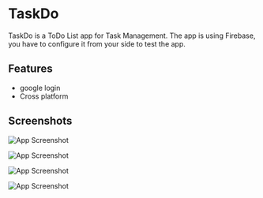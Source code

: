 
# TaskDo

TaskDo is a ToDo List app for Task Management.
The app is using Firebase, you have to configure it from your side to test the app.





## Features

- google login
- Cross platform



  
## Screenshots

![App Screenshot](https://github.com/prashantsachan98/todo-with-firebase/blob/master/screenshot/Screenshot_20210805-114420390.jpg)


![App Screenshot](https://github.com/prashantsachan98/todo-with-firebase/blob/master/screenshot/Screenshot_20210805-114129746.jpg)


![App Screenshot](https://github.com/prashantsachan98/todo-with-firebase/blob/master/screenshot/Screenshot_20210805-114232102.jpg)


![App Screenshot](https://github.com/prashantsachan98/todo-with-firebase/blob/master/screenshot/Screenshot_20210805-114251432.jpg)
